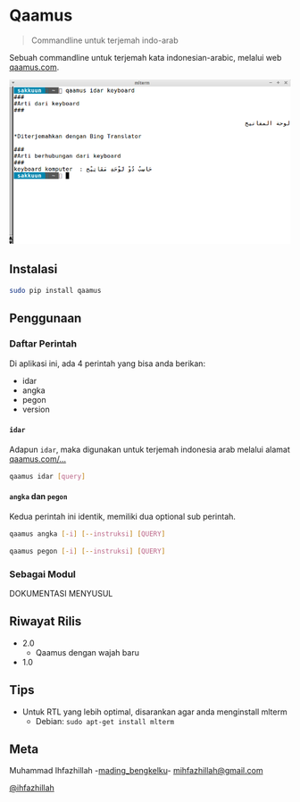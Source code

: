 # Qaamus
> Commandline untuk terjemah indo-arab

Sebuah commandline untuk terjemah kata indonesian-arabic, melalui web [qaamus.com](http://qaamus.com).

![](screenshot/utama.png)

## Instalasi

```sh
sudo pip install qaamus
```

## Penggunaan
### Daftar Perintah
Di aplikasi ini, ada 4 perintah yang bisa anda berikan:
* idar
* angka
* pegon
* version

#### `idar`
Adapun `idar`, maka digunakan untuk terjemah indonesia arab melalui alamat [qaamus.com/...]()
```sh
qaamus idar [query]
```

#### `angka` dan `pegon`
Kedua perintah ini identik, memiliki dua optional sub perintah.
```sh
qaamus angka [-i] [--instruksi] [QUERY]
```
```sh
qaamus pegon [-i] [--instruksi] [QUERY]
```

### Sebagai Modul
DOKUMENTASI MENYUSUL

## Riwayat Rilis
* 2.0 
   * Qaamus dengan wajah baru
* 1.0

## Tips
* Untuk RTL yang lebih optimal, disarankan agar anda menginstall mlterm 
  * Debian: `sudo apt-get install mlterm`

## Meta
Muhammad Ihfazhillah -[mading_bengkelku](http://www.facebook.com/madingbengkelku)- [mihfazhillah@gmail.com](mihfazhillah@gmail.com)

[@ihfazhillah](http://github.com/ihfazhillah)
